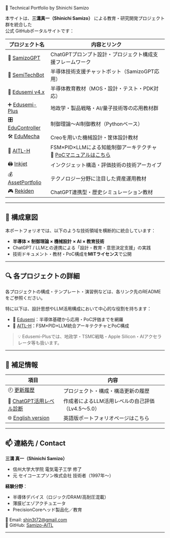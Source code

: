 🧠 Technical Portfolio by Shinichi Samizo

本サイトは、**三溝真一（Shinichi Samizo）** による教育・研究開発プロジェクト群を統合した  
公式 GitHubポータルサイトです：

| プロジェクト名 | 内容とリンク |
|----------------|--------------|
| 🧠 [SamizoGPT](https://samizo-aitl.github.io/SamizoGPT/) | ChatGPTプロンプト設計・プロジェクト構成支援フレームワーク |
| 📡 [SemiTechBot](https://github.com/Samizo-AITL/SamizoGPT_SemiTechBot) | 半導体技術支援チャットボット（SamizoGPT応用） |
| 📘 [Edusemi v4.x](https://samizo-aitl.github.io/Edusemi-v4x/) | 半導体教育教材（MOS・設計・テスト・PDK対応） |
| ➕ [Edusemi-Plus](https://samizo-aitl.github.io/Edusemi-Plus/) | 地政学・製品戦略・AI/量子技術等の応用教材群 |
| 🎛️ [EduController](https://samizo-aitl.github.io/EduController/) | 制御理論〜AI制御教材（Pythonベース） |
| 🛠️ [EduMecha](https://samizo-aitl.github.io/EduMecha/) | Creoを用いた機械設計・筐体設計教材 |
| 🤖 [AITL-H](https://samizo-aitl.github.io/AITL-H/) | FSM×PID×LLMによる知能制御アーキテクチャ<br>📘 [PoCマニュアルはこちら](https://samizo-aitl.github.io/AITL-H/docs/) |
| 🖨️ [Inkjet](https://samizo-aitl.github.io/Inkjet/) | インクジェット構造・評価技術の技術アーカイブ |
| 💰 [AssetPortfolio](https://samizo-aitl.github.io/AssetPortfolio-StartGuide/) | テクノロジー分野に注目した資産運用教材 |
| 🎮 [Rekiden](https://samizo-aitl.github.io/Rekiden/) | ChatGPT連携型・歴史シミュレーション教材 |

---

## 🧩 構成意図

本ポートフォリオでは、以下のような技術領域を横断的に統合しています：

- **半導体 × 制御理論 × 機械設計 × AI × 教育技術**
- ChatGPT / LLMとの連携による「設計・教育・意思決定支援」の実践
- 技術ドキュメント・教材・PoC構成を**MITライセンス**で公開

---

## 🔍 各プロジェクトの詳細

各プロジェクトの構成・テンプレート・演習例などは、各リンク先のREADMEをご参照ください。

特に以下は、設計思想やLLM活用構成において中心的な役割を持ちます：

- 📘 [Edusemi](https://samizo-aitl.github.io/Edusemi-v4x/)：半導体基礎から応用・PoC評価までを網羅
- 🤖 [AITL-H](https://samizo-aitl.github.io/AITL-H/)：FSM×PID×LLM統合アーキテクチャとPoC構成

> 💡 Edusemi-Plusでは、地政学・TSMC戦略・Apple Silicon・AIアクセラレータ等も扱います。

---

## 📄 補足情報

| 項目 | 内容 |
|------|------|
| 🕘 [更新履歴](./about/update.md) | プロジェクト・構成・構造更新の履歴 |
| 🧠 [ChatGPT活用レベル診断](./about/_chatgpt-skill-eval.md) | 作成者によるLLM活用レベルの自己評価（Lv4.5〜5.0） |
| 🌐 [English version](./en/index.md) | 英語版ポートフォリオページはこちら |

---

## 📫 連絡先 / Contact

**三溝 真一（Shinichi Samizo）**  
- 信州大学大学院 電気電子工学 修了  
- 元 セイコーエプソン株式会社 技術者（1997年〜）  

**経験分野**：  
- 半導体デバイス（ロジック/DRAM/高耐圧混載）
- 薄膜ピエゾアクチュエータ
- PrecisionCoreヘッド製品化／教育

📩 Email: [shin3t72@gmail.com](mailto:shin3t72@gmail.com)  
🔗 GitHub: [Samizo-AITL](https://github.com/Samizo-AITL)

---
